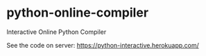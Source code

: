 # python-online-compiler
Interactive Online Python Compiler

See the code on server:
https://python-interactive.herokuapp.com/
